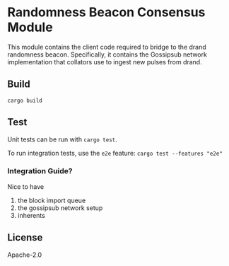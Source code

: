 # Randomness Beacon Consensus Module

This module contains the client code required to bridge to the drand randomness beacon. Specifically, it contains the Gossipsub network implementation that collators use to ingest new pulses from drand.

## Build

`cargo build`

## Test

Unit tests can be run with `cargo test`.

To run integration tests, use the `e2e` feature: `cargo test --features "e2e"`

### Integration Guide?

Nice to have

1. the block import queue
2. the gossipsub network setup
3. inherents

## License

Apache-2.0

